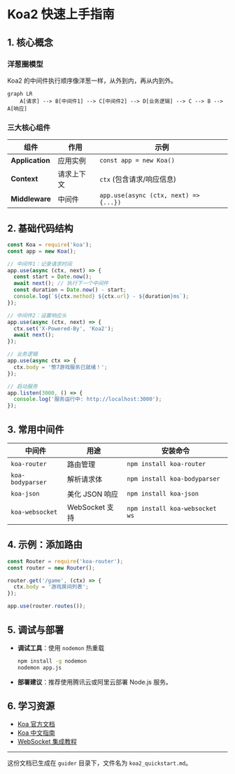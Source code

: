 # Koa2 快速上手指南

## 1. 核心概念

### 洋葱圈模型
Koa2 的中间件执行顺序像洋葱一样，从外到内，再从内到外。

```mermaid
graph LR
    A[请求] --> B[中间件1] --> C[中间件2] --> D[业务逻辑] --> C --> B --> A[响应]
```

### 三大核心组件
| 组件 | 作用 | 示例 |
|------|------|------|
| **Application** | 应用实例 | `const app = new Koa()` |
| **Context** | 请求上下文 | `ctx` (包含请求/响应信息) |
| **Middleware** | 中间件 | `app.use(async (ctx, next) => {...})` |

## 2. 基础代码结构

```javascript
const Koa = require('koa');
const app = new Koa();

// 中间件1：记录请求时间
app.use(async (ctx, next) => {
  const start = Date.now();
  await next(); // 执行下一个中间件
  const duration = Date.now() - start;
  console.log(`${ctx.method} ${ctx.url} - ${duration}ms`);
});

// 中间件2：设置响应头
app.use(async (ctx, next) => {
  ctx.set('X-Powered-By', 'Koa2');
  await next();
});

// 业务逻辑
app.use(async ctx => {
  ctx.body = '憋7游戏服务已就绪！';
});

// 启动服务
app.listen(3000, () => {
  console.log('服务运行中: http://localhost:3000');
});
```

## 3. 常用中间件

| 中间件 | 用途 | 安装命令 |
|--------|------|----------|
| `koa-router` | 路由管理 | `npm install koa-router` |
| `koa-bodyparser` | 解析请求体 | `npm install koa-bodyparser` |
| `koa-json` | 美化 JSON 响应 | `npm install koa-json` |
| `koa-websocket` | WebSocket 支持 | `npm install koa-websocket ws` |

## 4. 示例：添加路由

```javascript
const Router = require('koa-router');
const router = new Router();

router.get('/game', (ctx) => {
  ctx.body = '游戏房间列表';
});

app.use(router.routes());
```

## 5. 调试与部署

- **调试工具**：使用 `nodemon` 热重载
  ```bash
  npm install -g nodemon
  nodemon app.js
  ```
- **部署建议**：推荐使用腾讯云或阿里云部署 Node.js 服务。

## 6. 学习资源

- [Koa 官方文档](https://koajs.com/)
- [Koa 中文指南](https://koa.bootcss.com/)
- [WebSocket 集成教程](https://github.com/kudos/koa-websocket)

---

这份文档已生成在 `guider` 目录下，文件名为 `koa2_quickstart.md`。